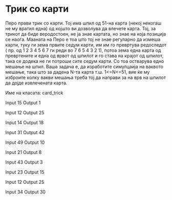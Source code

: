 # Трик со карти

Перо прави трик со карти. Тој има шпил од 51-на карта (некој некогаш не му вратил една) од којшто 
ви дозволува да влечете карта. Тој, за трикот да биде веродостоен, не ја знае картата, но знае на
која позиција се наоѓа. Мааната на Перо е тоа што тој не знае регуларно да измеша карти, туку ги 
зема првите седум карти, им им го превртува редоследот ( пр. од 1 2 3 4 5 6 7 ги реди во 7 6 5 4 3 2 1), 
потоа зема една карта од превртените и една од врвот од шпилот и го става на крајот од шпилот, така се
додека не ги потроши сите седум карти. Со тоа остварува едно мешање на шпил. Ваша задача е, да изработите
симулцаија на ваквото мешање, така што за дадена N-та карта т.ш. 1<=N<=51, вие ќе му изброите колку вакви 
мешања треба тој да направи за на врв на шпилот да дојде извлечената карта.

Име на класата: card_trick

Input 15 Output 1

Input 12 Output 25

Input 14 Output 18

Input 31 Output 42

Input 49 Output 10

Input 21 Output 8

Input 43 Output 3

Input 23 Output 15

Input 12 Output 25

Input 34 Output 30
